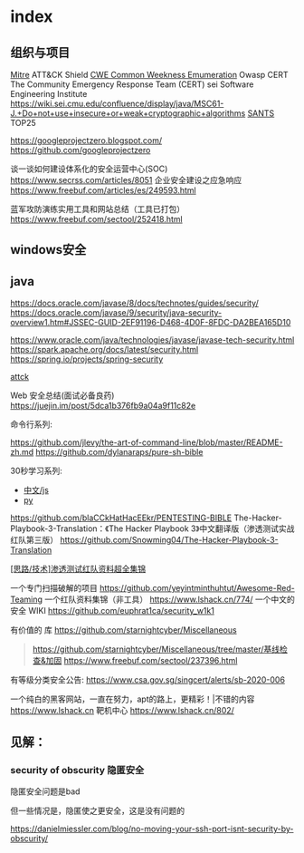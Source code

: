 # index

## 组织与项目

[Mitre](https://www.mitre.org/)
  ATT&CK
  Shield
  [CWE Common Weekness Emumeration](http://cwe.mitre.org/)
Owasp
CERT The Community Emergency Response Team (CERT) 
  sei Software Engineering Institute
  https://wiki.sei.cmu.edu/confluence/display/java/MSC61-J.+Do+not+use+insecure+or+weak+cryptographic+algorithms
[SANTS](https://www.sans.org/)
  TOP25

https://googleprojectzero.blogspot.com/
https://github.com/googleprojectzero

谈一谈如何建设体系化的安全运营中心(SOC)
https://www.secrss.com/articles/8051
企业安全建设之应急响应
https://www.freebuf.com/articles/es/249593.html

蓝军攻防演练实用工具和网站总结（工具已打包）
https://www.freebuf.com/sectool/252418.html

## windows安全

## java

https://docs.oracle.com/javase/8/docs/technotes/guides/security/
https://docs.oracle.com/javase/9/security/java-security-overview1.htm#JSSEC-GUID-2EF91196-D468-4D0F-8FDC-DA2BEA165D10

https://www.oracle.com/java/technologies/javase/javase-tech-security.html
https://spark.apache.org/docs/latest/security.html
https://spring.io/projects/spring-security

[attck](sec.attck.md)

Web 安全总结(面试必备良药)
https://juejin.im/post/5dca1b376fb9a04a9f11c82e

命令行系列:

https://github.com/jlevy/the-art-of-command-line/blob/master/README-zh.md
https://github.com/dylanaraps/pure-sh-bible

30秒学习系列:

+ [中文/js](https://github.com/jackerjay/30-seconds-of-code-zh)
+ [py](https://github.com/30-seconds/30-seconds-of-python)

https://github.com/blaCCkHatHacEEkr/PENTESTING-BIBLE
The-Hacker-Playbook-3-Translation：《The Hacker Playbook 3》中文翻译版（渗透测试实战红队第三版）
https://github.com/Snowming04/The-Hacker-Playbook-3-Translation

[[思路/技术]渗透测试红队资料超全集锦](https://www.lshack.cn/772/)

一个专门扫描破解的项目
https://github.com/yeyintminthuhtut/Awesome-Red-Teaming
一个红队资料集锦（非工具）
https://www.lshack.cn/774/
一个中文的安全 WIKI
https://github.com/euphrat1ca/security_w1k1

有价值的 库 https://github.com/starnightcyber/Miscellaneous
> https://github.com/starnightcyber/Miscellaneous/tree/master/基线检查&加固
> https://www.freebuf.com/sectool/237396.html

有等级分类安全公告: <https://www.csa.gov.sg/singcert/alerts/sb-2020-006>

一个纯白的黑客网站，一直在努力，apt的路上，更精彩！|不错的内容
https://www.lshack.cn
靶机中心
https://www.lshack.cn/802/

## 见解：

### security of obscurity 隐匿安全

隐匿安全问题是bad

但一些情况是，隐匿使之更安全，这是没有问题的

https://danielmiessler.com/blog/no-moving-your-ssh-port-isnt-security-by-obscurity/

